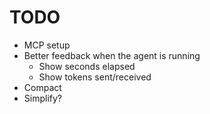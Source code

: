 # TODO

* MCP setup
* Better feedback when the agent is running
  * Show seconds elapsed
  * Show tokens sent/received
* Compact
* Simplify?

